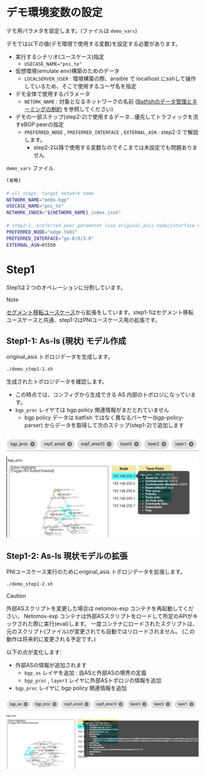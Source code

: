 # デモ環境変数の設定

デモ用パラメタを設定します。(ファイルは `demo_vars`)

デモでは以下の値(デモ環境で使用する変数)を設定する必要があります。

- 実行するシナリオ(ユースケース)指定
  - `USECASE_NAME="pni_te"`
- 仮想環境(emulate env)構築のためのデータ
    - `LOCALSERVER_USER` : 環境構築の際、ansible で localhost にsshして操作しているため、そこで使用するユーザ名を指定
- デモ全体で使用するパラメータ
    - `NETORK_NAME` : 対象となるネットワークの名前 ([Batfishのデータ管理とネーミングの制約](https://github.com/ool-mddo/playground/blob/main/doc/system_architecture.md#%E3%83%8D%E3%83%BC%E3%83%9F%E3%83%B3%E3%82%B0%E3%81%AE%E5%88%B6%E7%B4%84) を参照してください)
- デモの一部ステップ(step2-2)で使用するデータ…優先してトラフィックを流すeBGP peerの指定
    - `PREFERRED_NODE` , `PREFERRED_INTERFACE` , `EXTERNAL_ASN` : step2-2 で解説します。
        - step2-2以降で使用する変数なのでそこまでは未設定でも問題ありません

`demo_vars` ファイル
```bash
(省略)

# all steps: target network name
NETWORK_NAME="mddo-bgp"
USECASE_NAME="pni_te"
NETWORK_INDEX="${NETWORK_NAME}_index.json"

# step2-2, preferred peer parameter (use original_asis node/interface name)
PREFERRED_NODE="edge-tk01"
PREFERRED_INTERFACE="ge-0/0/3.0"
EXTERNAL_ASN=65550
```

# Step1
Step1は２つのオペレーションに分割しています。

> [!NOTE]
> [セグメント移転ユースケース](../move_seg/introduction.md)から拡張をしています。step1-1はセグメント移転ユースケースと共通、step1-2はPNIユースケース用の拡張です。

## Step1-1: **As-Is (現状) モデル作成**

original_asis トポロジデータを生成します。

```bash
./demo_step1-1.sh
```

生成されたトポロジデータを確認します。

- この時点では、コンフィグから生成できる AS 内部のトポロジになっています。
- `bgp_proc` レイヤでは bgp policy 関連情報がまだとれていません
    - bgp policy データは batfish ではなく異なるパーサー(bgp-policy-parser) からデータを取得して次のステップ(step1-2)で追加します

![layers](fig/step11_layers.png)
![bgp_proc layer](fig/step11_bgp_proc.png)

## Step1-2: As-Is 現状モデルの拡張

PNIユースケース実行のためにoriginal_asis トポロジデータを拡張します。

```bash
./demo_step1-2.sh
```

> [!CAUTION]
> 外部ASスクリプトを変更した場合は netomox-exp コンテナを再起動してください。
> Netomox-exp コンテナは外部ASスクリプトをロードして所定のAPIがキックされた際に実行(eval)します。
> 一度コンテナにロードされたスクリプトは、元のスクリプト(ファイル)が変更されても自動ではリロードされません。
> (この動作は将来的に変更される予定です。)

以下の点が変化します:
- 外部ASの情報が追加されます
  - `bgp_as` レイヤを追加 : 自ASと外部ASの境界の定義
  - `bgp_proc` , `layer3` レイヤに外部ASトポロジの情報を追加
- `bgp_proc` レイヤに bgp policy 関連情報を追加

![layers](fig/step12_layers.png)
![bgp_proc layer](fig/step12_bgp_proc.png)
